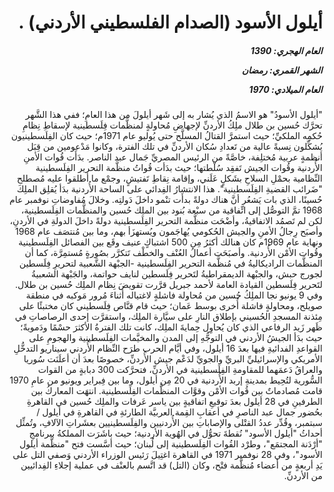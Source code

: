 <h1 dir="rtl">أيلول الأسود (الصدام الفلسطيني الأردني) .</h1>

<h5 dir="rtl">العام الهجري:  1390

الشهر القمري: رمضان

العام الميلادي: 1970</h5>

<p dir="rtl">"أيلول الأسودُ" هو الاسمُ الذي يُشار به إلى شَهر أيلولَ من هذا العامِ؛ ففي هذا الشَّهر تحرَّك حُسين بن طلال ملِكُ الأردنِّ لإجهاضِ مُحاولةٍ لمنظَّمات فِلَسطينية لإسقاطِ نِظامِ حُكمِه الملكيِّ؛ حيث استمرَّ القتالُ المسلَّح حتى يُوليو عام 1971م؛ حيث كان الفِلَسطينيون يُشكِّلون نِسبةً عالية من تَعدادِ سُكان الأردنِّ في تلك الفترة، وكانوا مَدْعومين من قِبَل أنظمةٍ عربية مُختلِفة، خاصَّةً من الرئيس المصريِّ جَمال عبد الناصر. بدَأَت قُوات الأمنِ الأُردنية وقُوات الجيش تَفقِد سُلْطتها؛ حيث بدَأت قُواتُ منظَّمة التحرير الفِلَسطينية النِّظامية بحمْلِ السلاحِ بشَكلٍ عَلَني، وإقامة نِقاطِ تَفتيشٍ، وجمْع ما أطلقوا عليه مُصطلح "ضَرائب القضيةِ الفِلَسطينية". هذا الانتشارُ الفِدائي على الساحة الأُردنية بدَأ يُقلِق الملِكَ حُسينًا، الذي بات يَشعُر أنَّ هناك دولةً بدأَت تنْمو داخلَ دَولتِه. وخلالَ مُفاوضاتِ نوفمبر عام 1968 تمَّ التوصُّل إلى اتِّفاقية من سبْعة بُنود بين الملِك حُسين والمنظَّمات الفِلَسطينية، لكن لم تَصمُد الاتفاقيةُ، وأضْحَت منظَّمة التحرير الفِلَسطينية دولةً داخلَ الدولةِ في الأردنِ، وأصبَح رِجالُ الأمنِ والجيش الحُكومي يُهاجَمون ويُستهزَأ بهم، وما بين مُنتصَف عام 1968 ونهاية عام 1969م كان هنالك أكثرُ مِن 500 اشتباكٍ عنيف وقَع بين الفصائل الفِلَسطينية وقُوات الأمْن الأُردنية. وأصبَحَت أعمالُ العُنْف والخطْف تَتكرَّر بصُورةٍ مُستمِرَّة، كما أن المنظَّمات الراديكاليةُ في مُنظَّمة التحرير الفِلَسطينية -الجبْهة الشَّعبية لتحريرِ فِلَسطين لجورج حبش، والجبْهة الديمقراطيةُ لتَحرير فِلَسطين لنايف حواتمة، والجَبْهة الشعبيةُ لتَحرير فِلَسطين القيادة العامة لأحمد جبريل قرَّرت تقويضَ نِظام الملِك حُسين بن طلال. وفي 9 يونيو نجا الملِكُ حُسين من مُحاولة فاشلةٍ لاغتياله أثناءَ مُرور مَوكبه في منطقة صويلح، ومحاولةٍ فاشلة أُخرى بوسط عَمان؛ حيث قام قنَّاص فِلَسطيني كان مختبئًا على مِئذنة المسجدِ الحُسيني بإطلاق النارِ على سيَّارة الملِك، واستقرَّت إحدى الرصاصاتِ في ظَهر زَيد الرفاعي الذي كان يُحاوِل حِمايةَ الملِك، كانت تلك الفترةُ الأكثرَ حسْمًا ودَمويةً؛ حيث بدَأ الجيشُ الأردني في التوجُّهِ إلى المدن والمخيَّمات الفِلَسطينية والهجومِ على القواعدِ الفدائيةِ فيها بعدَ 16 أيلول، وفي أيَّام الحرب طرَح النِّظام الأُردني سيناريو التدخُّلِ الأمريكي والإسرائيليِّ البريِّ والجويِّ لدَعْم جيش الأُردنِّ، خصوصًا بعدَ أن أعلَنَت سُوريا والعراقُ دَعمَهما للمقاومةِ الفِلَسطينية في الأردنِّ، فتحرَّكت 300 دبابةٍ من القوات السُّورية لتُحِيط بمدينةِ إربد الأُردنية في 20 مِن أيلول، وما بين فِبراير ويونيو من عامِ 1970 قامت مُصادماتٌ بين قُوات الأمْن وقوَّات المنظَّمات الفِلَسطينية. انتهَت المعاركُ بين الطرفينِ في 28 أيلول بعدَ توقيعِ اتفاقيةٍ بين ياسر عَرفات والملِك حُسين في القاهرةِ بحُضور جمال عبد الناصرِ في أعقابِ القِمة العربيَّة الطارئةِ في القاهرةِ في أيلول / سبتمبر، وقُدِّر عددُ القتْلى والإصاباتِ بين الأُردنيين والفِلَسطينيين بعشَراتِ الآلافِ، وتُمثِّل أحداثُ "أيلول الأسود" نُقطةَ تحوُّل في الهُوية الأردنية؛ حيث باشَرَت المملكةُ ببرنامجِ "أرْدَنة المجتمَع"، وطرْد القُوات الفِلَسطينية إلى لُبنان؛ حيث أسَّست فتح "منظَّمة أيلول الأسود"، وفي 28 نوفمبر 1971 في القاهرة اغتِيلَ رَئيس الوزراء الأردني وَصفي التل على يَدِ أربعةٍ من أعضاء مُنظَّمة فتْح، وكان (التل) قد اتَّسم بالعنْف في عملية إجلاءِ الفِدائيين من الأردنِّ.</p></br>
